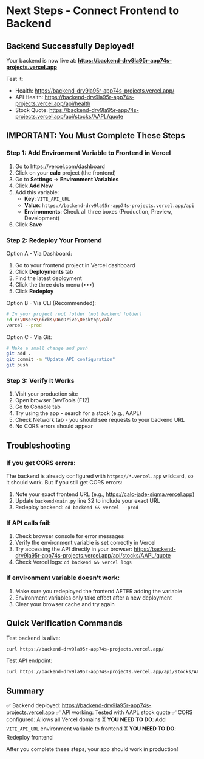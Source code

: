 # Next Steps - Connect Frontend to Backend

## Backend Successfully Deployed!

Your backend is now live at:
**https://backend-drv9la95r-app74s-projects.vercel.app**

Test it:
- Health: https://backend-drv9la95r-app74s-projects.vercel.app/
- API Health: https://backend-drv9la95r-app74s-projects.vercel.app/api/health
- Stock Quote: https://backend-drv9la95r-app74s-projects.vercel.app/api/stocks/AAPL/quote

## IMPORTANT: You Must Complete These Steps

### Step 1: Add Environment Variable to Frontend in Vercel

1. Go to https://vercel.com/dashboard
2. Click on your **calc** project (the frontend)
3. Go to **Settings** → **Environment Variables**
4. Click **Add New**
5. Add this variable:
   - **Key**: `VITE_API_URL`
   - **Value**: `https://backend-drv9la95r-app74s-projects.vercel.app/api`
   - **Environments**: Check all three boxes (Production, Preview, Development)
6. Click **Save**

### Step 2: Redeploy Your Frontend

Option A - Via Dashboard:
1. Go to your frontend project in Vercel dashboard
2. Click **Deployments** tab
3. Find the latest deployment
4. Click the three dots menu (•••)
5. Click **Redeploy**

Option B - Via CLI (Recommended):
```bash
# In your project root folder (not backend folder)
cd c:\Users\nicks\OneDrive\Desktop\calc
vercel --prod
```

Option C - Via Git:
```bash
# Make a small change and push
git add .
git commit -m "Update API configuration"
git push
```

### Step 3: Verify It Works

1. Visit your production site
2. Open browser DevTools (F12)
3. Go to Console tab
4. Try using the app - search for a stock (e.g., AAPL)
5. Check Network tab - you should see requests to your backend URL
6. No CORS errors should appear

## Troubleshooting

### If you get CORS errors:
The backend is already configured with `https://*.vercel.app` wildcard, so it should work. But if you still get CORS errors:

1. Note your exact frontend URL (e.g., https://calc-jade-sigma.vercel.app)
2. Update `backend/main.py` line 32 to include your exact URL
3. Redeploy backend: `cd backend && vercel --prod`

### If API calls fail:
1. Check browser console for error messages
2. Verify the environment variable is set correctly in Vercel
3. Try accessing the API directly in your browser: https://backend-drv9la95r-app74s-projects.vercel.app/api/stocks/AAPL/quote
4. Check Vercel logs: `cd backend && vercel logs`

### If environment variable doesn't work:
1. Make sure you redeployed the frontend AFTER adding the variable
2. Environment variables only take effect after a new deployment
3. Clear your browser cache and try again

## Quick Verification Commands

Test backend is alive:
```bash
curl https://backend-drv9la95r-app74s-projects.vercel.app/
```

Test API endpoint:
```bash
curl https://backend-drv9la95r-app74s-projects.vercel.app/api/stocks/AAPL/quote
```

## Summary

✅ Backend deployed: https://backend-drv9la95r-app74s-projects.vercel.app
✅ API working: Tested with AAPL stock quote
✅ CORS configured: Allows all Vercel domains
⏳ **YOU NEED TO DO**: Add `VITE_API_URL` environment variable to frontend
⏳ **YOU NEED TO DO**: Redeploy frontend

After you complete these steps, your app should work in production!
